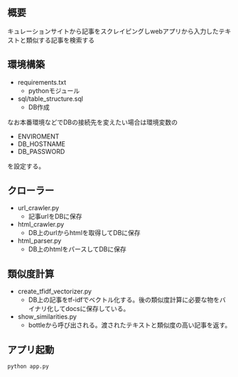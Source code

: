 ## 概要
キュレーションサイトから記事をスクレイピングしwebアプリから入力したテキストと類似する記事を検索する

## 環境構築
- requirements.txt
    - pythonモジュール
- sql/table_structure.sql
    - DB作成

なお本番環境などでDBの接続先を変えたい場合は環境変数の

- ENVIROMENT
- DB_HOSTNAME
- DB_PASSWORD

を設定する。


## クローラー
- url_crawler.py
    - 記事urlをDBに保存
- html_crawler.py
    - DB上のurlからhtmlを取得してDBに保存
- html_parser.py
    - DB上のhtmlをパースしてDBに保存

## 類似度計算
- create_tfidf_vectorizer.py
    - DB上の記事をtf-idfでベクトル化する。後の類似度計算に必要な物をバイナリ化してdocsに保存している。
- show_similarities.py
    - bottleから呼び出される。渡されたテキストと類似度の高い記事を返す。

## アプリ起動
```
python app.py
```
